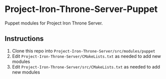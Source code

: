 # Project-Iron-Throne-Server-Puppet
Puppet modules for Project Iron Throne Server.

## Instructions
1) Clone this repo into `Project-Iron-Throne-Server/src/modules/puppet`
2) Edit `Project-Iron-Throne-Server/CMakeLists.txt` as needed to add new modules
3) Edit `Project-Iron-Throne-Server/src/CMakeLists.txt` as needed to add new modules
